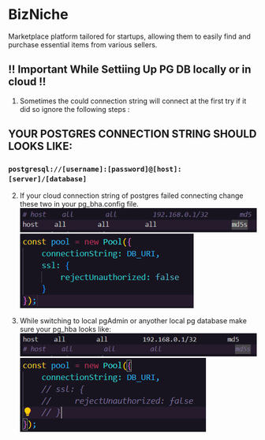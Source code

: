 # BizNiche 

Marketplace platform tailored for startups, allowing them to easily find and purchase essential items from various sellers.

## !! Important While Settiing Up PG DB locally or in cloud !!

1. Sometimes the could connection string will connect at the first try if it did so ignore the following steps :

## YOUR POSTGRES CONNECTION STRING SHOULD LOOKS LIKE:
### ` postgresql://[username]:[password]@[host]:[server]/[database] `

2. If your cloud connection string of postgres failed connecting change these two in your pg_bha.config file.
   ![alt text](image.png)
   ![alt text](image-1.png)

3. While switching to local pgAdmin or anyother local pg database make sure your pg_hba looks like:
   ![alt text](image-2.png)
   ![alt text](image-3.png)
